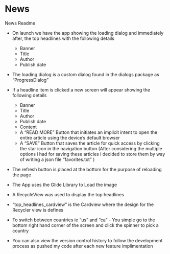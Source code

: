 # News

News Readme

- On launch we have the app showing the loading dialog and immediately after, the top headlines with the following details
    - Banner
    - Title
    - Author 
    - Publish date

- The loading dialog is a custom dialog found in the dialogs package as “ProgressDialog”
- If a headline item is clicked a new screen will appear showing the following details
    - Banner
    - Title
    - Author 
    - Publish date
    - Content
    - A “READ MORE” Button that initiates an implicit intent to open the entire article using the device’s default browser
    - A “SAVE” Button that saves the article for quick access by clicking the star icon in the navigation button (After considering the multiple options i had for saving these articles i decided to store them by way of writing a json file “favorites.txt” )
- The refresh button is placed at the bottom for the purpose of reloading the page
- The App uses the Glide Library to Load the image
- A RecycleView was used to display the top headlines 
- “top_headlines_cardview” is the Cardview where the design for the Recycler view is defines


- To switch between countries ie “us” and “ca” - You simple go to the bottom right hand corner of the screen and click the spinner to pick a country

- You can also view the version control history to follow the development process as pushed my code after each new feature implimentation
